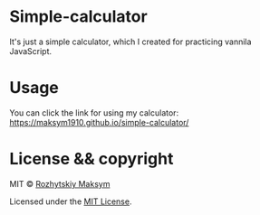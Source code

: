 # Simple-calculator
It's just a simple calculator, which I created for practicing vannila JavaScript.

# Usage
You can click the link for using my calculator:
https://maksym1910.github.io/simple-calculator/

# License && copyright

MIT © [Rozhytskiy Maksym](https://github.com/Maksym1910)

Licensed under the [MIT License](LICENSE).
